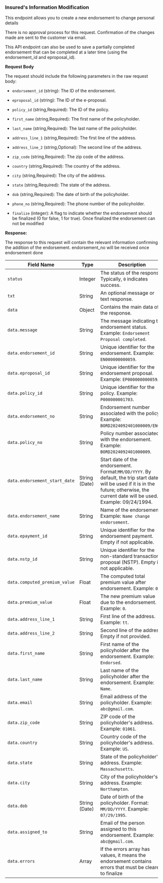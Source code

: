 ### Insured's Information Modification

This endpoint allows you to create a new endorsement to change personal details

There is no approval process for this request. Confirmation of the changes made are sent to the customer via email.

This API endpoint can also be used to save a partially completed endorsement that can be completed at a later time (using the endorsement_id and eproposal_id).

**Request Body**

The request should include the following parameters in the raw request body:

- `endorsement_id` (string): The ID of the endorsement.
    
- `eproposal_id` (string): The ID of the e-proposal.
    
- `policy_id` (string,Required): The ID of the policy.
    
- `first_name` (string,Required): The first name of the policyholder.
    
- `last_name` (string,Required): The last name of the policyholder.
    
- `address_line_1` (string,Required): The first line of the address.
    
- `address_line_2` (string,Optional): The second line of the address.
    
- `zip_code` (string,Required): The zip code of the address.
    
- `country` (string,Required): The country of the address.
    
- `city` (string,Required): The city of the address.
    
- `state` (string,Required): The state of the address.
    
- `dob` (string,Required): The date of birth of the policyholder.
    
- `phone_no` (string,Required): The phone number of the policyholder.
    
- `finalize` (integer): A flag to indicate whether the endorsement should be finalized (0 for false, 1 for true). Once finalized the endorsement can not be modified
    

**Response:**

The response to this request will contain the relevant information confirming the addition of the endorsement. endorsement_no will be received once endorsement done

| **Field Name** | **Type** | **Description** |
| --- | --- | --- |
| `status` | Integer | The status of the response. Typically, `0` indicates success. |
| `txt` | String | An optional message or text response. |
| `data` | Object | Contains the main data of the response. |
| `data.message` | String | The message indicating the endorsement status. Example: `Endorsement Proposal completed`. |
| `data.endorsement_id` | String | Unique identifier for the endorsement. Example: `EN000000000059`. |
| `data.eproposal_id` | String | Unique identifier for the endorsement proposal. Example: `EP000000000059`. |
| `data.policy_id` | String | Unique identifier for the policy. Example: `P000000001703`. |
| `data.endorsement_no` | String | Endorsement number associated with the policy. Example: `BORD2024092401000009/EN01`. |
| `data.policy_no` | String | Policy number associated with the endorsement. Example: `BORD2024092401000009`. |
| `data.endorsement_start_date` | String (Date) | Start date of the endorsement. Format:`MM/DD/YYYY`. By default, the trip start date will be used if it is in the future; otherwise, the current date will be used.  <br>Example: 09/24/1994. |
| `data.endorsement_name` | String | Name of the endorsement. Example: `Name change endorsement`. |
| `data.epayment_id` | String | Unique identifier for the endorsement payment. Empty if not applicable. |
| `data.nstp_id` | String | Unique identifier for the non-standard transaction proposal (NSTP). Empty if not applicable. |
| `data.computed_premium_value` | Float | The computed total premium value after endorsement. Example: `0`. |
| `data.premium_value` | Float | The new premium value due to the endorsement. Example: `0`. |
| `data.address_line_1` | String | First line of the address. Example: `tt`. |
| `data.address_line_2` | String | Second line of the address. Empty if not provided. |
| `data.first_name` | String | First name of the policyholder after the endorsement. Example: `Endorsed`. |
| `data.last_name` | String | Last name of the policyholder after the endorsement. Example: `Name`. |
| `data.email` | String | Email address of the policyholder. Example: `abc@gmail.com`. |
| `data.zip_code` | String | ZIP code of the policyholder's address. Example: `01061`. |
| `data.country` | String | Country code of the policyholder's address. Example: `US`. |
| `data.state` | String | State of the policyholder's address. Example: `Massachusetts`. |
| `data.city` | String | City of the policyholder's address. Example: `Northampton`. |
| `data.dob` | String (Date) | Date of birth of the policyholder. Format: `MM/DD/YYYY`. Example: `07/29/1995`. |
| `data.assigned_to` | String | Email of the person assigned to this endorsement. Example: `abc@gmail.com`. |
| `data.errors` | Array | If the errors array has values, it means the endorsement contains errors that must be cleared to finalize |